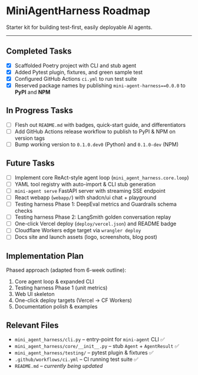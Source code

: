 # MiniAgentHarness Roadmap

Starter kit for building test-first, easily deployable AI agents.

---

## Completed Tasks

- [x] Scaffolded Poetry project with CLI and stub agent
- [x] Added Pytest plugin, fixtures, and green sample test
- [x] Configured GitHub Actions `ci.yml` to run test suite
- [x] Reserved package names by publishing `mini-agent-harness==0.0.0` to **PyPI** and **NPM**

## In Progress Tasks

- [ ] Flesh out `README.md` with badges, quick-start guide, and differentiators
- [ ] Add GitHub Actions release workflow to publish to PyPI & NPM on version tags
- [ ] Bump working version to `0.1.0.dev0` (Python) and `0.1.0-dev` (NPM)

## Future Tasks

- [ ] Implement core ReAct-style agent loop (`mini_agent_harness.core.loop`)
- [ ] YAML tool registry with auto-import & CLI stub generation
- [ ] `mini-agent serve` FastAPI server with streaming SSE endpoint
- [ ] React webapp (`webapp/`) with shadcn/ui chat + playground
- [ ] Testing harness Phase 1: DeepEval metrics and Guardrails schema checks
- [ ] Testing harness Phase 2: LangSmith golden conversation replay
- [ ] One-click Vercel deploy (`deploy/vercel.json`) and README badge
- [ ] Cloudflare Workers edge target via `wrangler deploy`
- [ ] Docs site and launch assets (logo, screenshots, blog post)

## Implementation Plan

Phased approach (adapted from 6-week outline):

1. Core agent loop & expanded CLI
2. Testing harness Phase 1 (unit metrics)
3. Web UI skeleton
4. One-click deploy targets (Vercel → CF Workers)
5. Documentation polish & examples

## Relevant Files

- `mini_agent_harness/cli.py` – entry-point for `mini-agent` CLI ✅
- `mini_agent_harness/core/__init__.py` – stub `Agent` + `AgentResult` ✅
- `mini_agent_harness/testing/` – pytest plugin & fixtures ✅
- `.github/workflows/ci.yml` – CI running test suite ✅
- `README.md` – _currently being updated_
